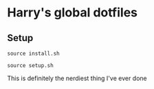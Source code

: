 # Harry's global dotfiles

## Setup

`source install.sh`

`source setup.sh`

This is definitely the nerdiest thing I've ever done
